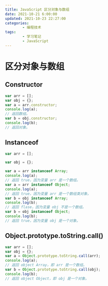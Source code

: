 ```yaml
---
title: JavaScript 区分对象与数组
date: 2021-10-21 6:00:00
updated: 2021-10-23 22:27:00
categories:
        - 编程技术
tags:
        - 学习笔记
        - JavaScript
---
```

# 区分对象与数组

## Constructor

```JavaScript
var arr = [];
var obj = {};
var a = arr.constructor;
console.log(a);
// 返回数组。
var b = obj.constructor;
console.log(b);
// 返回对象。
```

## Instanceof

```JavaScript
var arr = [];

var obj = {};

var a = arr instanceof Array;
console.log(a);
// 返回 true，因为变量 arr 是一个数组。
var a = arr instanceof Object;
console.log(a);
// 返回 true，因为变量 arr 是一个数组类对象。
var b = obj instanceof Array;
console.log(b);
// 返回 flase，因为变量 obj 不是一个数组。
var b = obj instanceof Object;
console.log(b);
// 返回 true，因为变量 obj 是一个对象。
```

## Object.prototype.toString.call()

```JavaScript
var arr = [];
var obj = {};
var a = Object.prototype.toString.call(arr);
console.log(a);
// 返回 object Array，即 arr 是一个数组。
var b = Object.prototype.toString.call(obj);
console.log(b);
// 返回 object Object，即 obj 是一个对象。
```

